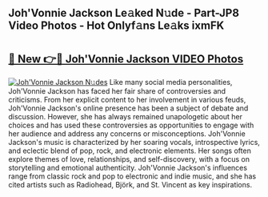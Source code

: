 ## Joh'Vonnie Jackson Le𝚊ked N𝚞de - Part-JP8 Video Photos - Hot Onlyf𝚊ns Le𝚊ks ixmFK

# <h2><a href="http://ab52541.deff.icu/?id=Joh%27Vonnie+Jackson">🔗 New 👉🔴 Joh'Vonnie Jackson VIDEO Photos</a></h2>

[![Joh'Vonnie Jackson N𝚞des](https://i.imgur.com/rIISA9y.gif)](http://ab52541.deff.icu/?id=Joh%27Vonnie+Jackson)
Like many social media personalities, Joh'Vonnie Jackson has faced her fair share of controversies and criticisms. From her explicit content to her involvement in various feuds, Joh'Vonnie Jackson's online presence has been a subject of debate and discussion. However, she has always remained unapologetic about her choices and has used these controversies as opportunities to engage with her audience and address any concerns or misconceptions. Joh'Vonnie Jackson's music is characterized by her soaring vocals, introspective lyrics, and eclectic blend of pop, rock, and electronic elements. Her songs often explore themes of love, relationships, and self-discovery, with a focus on storytelling and emotional authenticity. Joh'Vonnie Jackson's influences range from classic rock and pop to electronic and indie music, and she has cited artists such as Radiohead, Björk, and St. Vincent as key inspirations.
